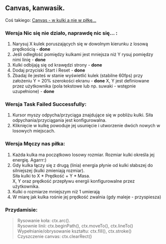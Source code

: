 ## Canvas, kanwasik. 
Coś takiego: [Canvas - w kulki a nie w piłkę...](https://wseii-my.sharepoint.com/:v:/g/personal/rbrzegowy_wsei_edu_pl/EYu-Qxy_FudBtBxuxjvob24BupW4B2IIEt0uv4vCqcFPsQ?e=pTBUf0)
### Wersja Nic się nie działo, naprawdę nic się... :
1. Narysuj X kulek poruszających się w dowolnym kierunku z losową prędkością - <b>done</b>
1. Jeśli odległość pomiędzy kulkami jest mniejsza niż Y rysuj pomiędzy nimi linię  - <b>done</b>
1. Kulki odbijają się od krawędzi strony  - <b>done</b>
1. Dodaj przyciski Start i Reset  - <b>done</b>
1. Zbadaj ile jesteś w stanie wyświetlić kulek (stabilne 60fps) przy założeniu Y = 20% szerokości ekranu - <b>done</b>
X, Y jest definiowane przez użytkownika (pola tekstowe lub np. suwaki - wstępnie uzupełnione) - <b>done</b>

### Wersja Task Failed Successfully: 
1. Kursor myszy odpycha/przyciąga znajdujące się w pobliżu kulki. Siła odpychania/przyciągania jest konfigurowalna.
2. Kliknięcie w kulkę powoduje jej usunięcie i utworzenie dwóch nowych w losowych miejscach.

### Wersja Męczy nas piłka:
1. Każda kulka ma początkowo losowy rozmiar. Rozmiar kulki określa jej energię. Agarrr:)
2. Gdy kulka łączy się z drugą (linia) energia płynie od kulki słabszej do silniejszej (kulki zmieniają rozmiar).   
Siła kulki to X \* Prędkość + Y \* Masa.  
X, Y oraz prędkość przepływu energii konfigurowalne przez użytkownika.
3. Kulki o rozmiarze mniejszym niż 1 umierają
4. W miarę jak kulka rośnie jej prędkość zwalnia (gdy maleje - przyspiesza)

### Przydamisie:
> Rysowanie koła: ctx.arc().  
Rysownie linii: ctx.beginPath(), ctx.moveTo(), ctx.lineTo()     
Wypełnianie/obrysowanie kształtu: ctx.fill(), ctx.stroke()   
Czyszczenie canvas: ctx.clearRect()
